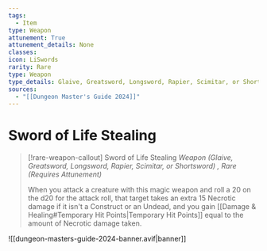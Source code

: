 ```yaml
---
tags:
  - Item
type: Weapon
attunement: True
attunement_details: None
classes:
icon: LiSwords
rarity: Rare
type: Weapon
type_details: Glaive, Greatsword, Longsword, Rapier, Scimitar, or Shortsword
sources: 
  - "[[Dungeon Master's Guide 2024]]"
---
```

# Sword of Life Stealing
>[!rare-weapon-callout] Sword of Life Stealing
>_Weapon (Glaive, Greatsword, Longsword, Rapier, Scimitar, or Shortsword) , Rare (Requires Attunement)_
>
>When you attack a creature with this magic weapon and roll a 20 on the d20 for the attack roll, that target takes an extra 15 Necrotic damage if it isn't a Construct or an Undead, and you gain [[Damage & Healing#Temporary Hit Points\|Temporary Hit Points]] equal to the amount of Necrotic damage taken.
>


![[dungeon-masters-guide-2024-banner.avif|banner]]